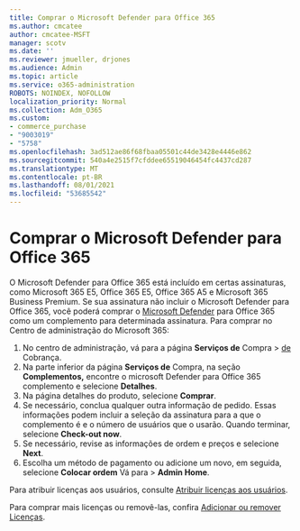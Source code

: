 ```yaml
---
title: Comprar o Microsoft Defender para Office 365
ms.author: cmcatee
author: cmcatee-MSFT
manager: scotv
ms.date: ''
ms.reviewer: jmueller, drjones
ms.audience: Admin
ms.topic: article
ms.service: o365-administration
ROBOTS: NOINDEX, NOFOLLOW
localization_priority: Normal
ms.collection: Adm_O365
ms.custom:
- commerce_purchase
- "9003019"
- "5758"
ms.openlocfilehash: 3ad512ae86f68fbaa05501c44de3428e4446e862
ms.sourcegitcommit: 540a4e2515f7cfddee65519046454fc4437cd287
ms.translationtype: MT
ms.contentlocale: pt-BR
ms.lasthandoff: 08/01/2021
ms.locfileid: "53685542"
---
```

# <a name="purchase-microsoft-defender-for-office-365"></a>Comprar o Microsoft Defender para Office 365

O Microsoft Defender para Office 365 está incluído em certas assinaturas, como Microsoft 365 E5, Office 365 E5, Office 365 A5 e Microsoft 365 Business Premium. Se sua assinatura não incluir o Microsoft Defender para Office 365, você poderá comprar o [Microsoft Defender](/microsoft-365/security/office-365-security/office-365-atp) para Office 365 como um complemento para determinada assinatura. Para comprar no Centro de administração do Microsoft 365:

1. No centro de administração, vá para a página **Serviços de** Compra  >  [de](https://go.microsoft.com/fwlink/p/?linkid=868433) Cobrança.
2. Na parte inferior da página **Serviços de** Compra, na seção **Complementos,** encontre o microsoft Defender para Office 365 complemento e selecione **Detalhes**.
3. Na página detalhes do produto, selecione **Comprar**.
4. Se necessário, conclua qualquer outra informação de pedido. Essas informações podem incluir a seleção da assinatura para a que o complemento é e o número de usuários que o usarão. Quando terminar, selecione **Check-out now**.
5. Se necessário, revise as informações de ordem e preços e selecione **Next**.
6. Escolha um método de pagamento ou adicione um novo, em seguida, selecione **Colocar ordem** Vá para  >  **Admin Home**.

Para atribuir licenças aos usuários, consulte [Atribuir licenças aos usuários](/microsoft-365/admin/manage/assign-licenses-to-users).

Para comprar mais licenças ou removê-las, confira [Adicionar ou remover Licenças](/microsoft-365/commerce/licenses/buy-licenses#buy-or-remove-licenses-for-your-business-subscription).